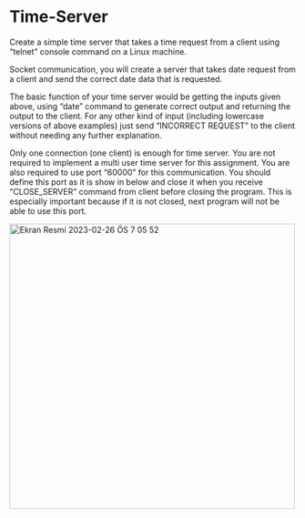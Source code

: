 # Time-Server

Create a simple time server that takes a time request
from a client using “telnet” console command on a Linux machine.

Socket communication, you will create a server that takes date request from a
client and send the correct date data that is requested.


The basic function of your time server would be getting the inputs given above, using
“date” command to generate correct output and returning the output to the client. For any
other kind of input (including lowercase versions of above examples) just send
“INCORRECT REQUEST” to the client without needing any further explanation.

Only one connection (one client) is enough for time server. You are not required to
implement a multi user time server for this assignment. You are also required to use port
“60000” for this communication. You should define this port as it is show in below and
close it when you receive “CLOSE_SERVER” command from client before closing the
program. This is especially important because if it is not closed, next program will not be
able to use this port.

<img width="501" alt="Ekran Resmi 2023-02-26 ÖS 7 05 52" src="https://user-images.githubusercontent.com/111710264/221421991-adcd7444-4111-4611-8831-047d154bfce5.png">
